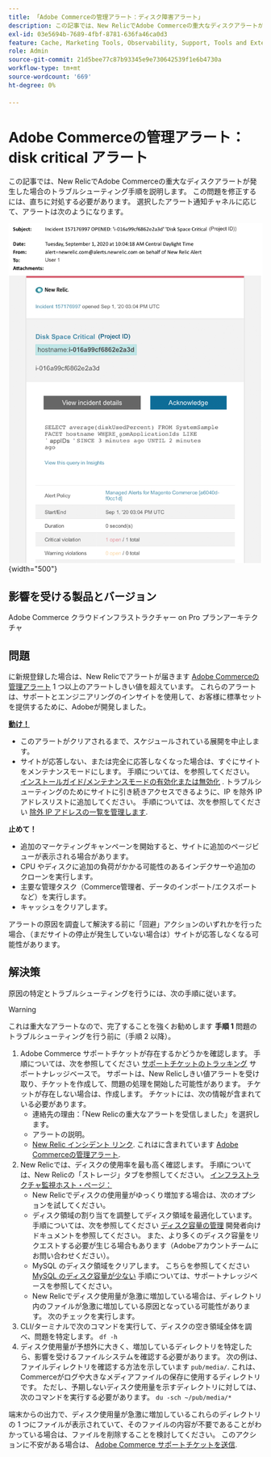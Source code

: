```yaml
---
title: 「Adobe Commerceの管理アラート：ディスク障害アラート」
description: この記事では、New RelicでAdobe Commerceの重大なディスクアラートが発生した場合のトラブルシューティング手順を説明します。 この問題を修正するには、直ちに対処する必要があります。 選択したアラート通知チャネルに応じて、アラートは次のようになります。
exl-id: 03e5694b-7689-4fbf-8781-636fa46ca0d3
feature: Cache, Marketing Tools, Observability, Support, Tools and External Services
role: Admin
source-git-commit: 21d5bee77c87b93345e9e730642539f1e6b4730a
workflow-type: tm+mt
source-wordcount: '669'
ht-degree: 0%

---
```


# Adobe Commerceの管理アラート：disk critical アラート

この記事では、New RelicでAdobe Commerceの重大なディスクアラートが発生した場合のトラブルシューティング手順を説明します。 この問題を修正するには、直ちに対処する必要があります。 選択したアラート通知チャネルに応じて、アラートは次のようになります。

![disk critical アラート](assets/disk-critical-magento-managed.png){width="500"}

## 影響を受ける製品とバージョン

Adobe Commerce クラウドインフラストラクチャー on Pro プランアーキテクチャ

## 問題

に新規登録した場合は、New Relicでアラートが届きます [Adobe Commerceの管理アラート](/help/support-tools/managed-alerts-for-adobe-commerce/managed-alerts-for-magento-commerce.md) 1 つ以上のアラートしきい値を超えています。 これらのアラートは、サポートとエンジニアリングのインサイトを使用して、お客様に標準セットを提供するために、Adobeが開発しました。

<u> **動け！** </u>

* このアラートがクリアされるまで、スケジュールされている展開を中止します。
* サイトが応答しない、または完全に応答しなくなった場合は、すぐにサイトをメンテナンスモードにします。 手順については、を参照してください。 [インストールガイド/メンテナンスモードの有効化または無効化](https://devdocs.magento.com/guides/v2.4/install-gde/install/cli/install-cli-subcommands-maint.html?itm_source=devdocs&amp;itm_medium=search_page&amp;itm_campaign=federated_search&amp;itm_term=mainten) . トラブルシューティングのためにサイトに引き続きアクセスできるように、IP を除外 IP アドレスリストに追加してください。 手順については、次を参照してください [除外 IP アドレスの一覧を管理します](https://devdocs.magento.com/guides/v2.4/install-gde/install/cli/install-cli-subcommands-maint.html?itm_source=devdocs&amp;itm_medium=search_page&amp;itm_campaign=federated_search&amp;itm_term=mainten#instgde-cli-maint-exempt).

**止めて！**

* 追加のマーケティングキャンペーンを開始すると、サイトに追加のページビューが表示される場合があります。
* CPU やディスクに追加の負荷がかかる可能性のあるインデクサーや追加のクローンを実行します。
* 主要な管理タスク（Commerce管理者、データのインポート/エクスポートなど）を実行します。
* キャッシュをクリアします。

アラートの原因を調査して解決する前に「回避」アクションのいずれかを行った場合、（まだサイトの停止が発生していない場合は）サイトが応答しなくなる可能性があります。

## 解決策

原因の特定とトラブルシューティングを行うには、次の手順に従います。

>[!WARNING]
>
>これは重大なアラートなので、完了することを強くお勧めします **手順 1** 問題のトラブルシューティングを行う前に（手順 2 以降）。

1. Adobe Commerce サポートチケットが存在するかどうかを確認します。 手順については、次を参照してください [サポートチケットのトラッキング](/help/help-center-guide/help-center/magento-help-center-user-guide.md#track-tickets) サポートナレッジベースで。 サポートは、New Relicしきい値アラートを受け取り、チケットを作成して、問題の処理を開始した可能性があります。 チケットが存在しない場合は、作成します。 チケットには、次の情報が含まれている必要があります。
   * 連絡先の理由：「New Relicの重大なアラートを受信しました」を選択します。
   * アラートの説明。
   * [New Relic インシデント リンク](https://docs.newrelic.com/docs/alerts-applied-intelligence/new-relic-alerts/alert-incidents/view-violation-event-details-incidents). これはに含まれています [Adobe Commerceの管理アラート](/help/support-tools/managed-alerts-for-adobe-commerce/managed-alerts-for-magento-commerce.md).
1. New Relicでは、ディスクの使用率を最も高く確認します。 手順については、New Relicの「ストレージ」タブを参照してください。 [インフラストラクチャ監視ホスト・ページ：](https://docs.newrelic.com/docs/infrastructure/infrastructure-ui-pages/infra-hosts-ui-page/#storage)
   * New Relicでディスクの使用量がゆっくり増加する場合は、次のオプションを試してください。
   * ディスク領域の割り当てを調整してディスク領域を最適化しています。 手順については、次を参照してください [ディスク容量の管理](https://experienceleague.adobe.com/docs/commerce-cloud-service/user-guide/develop/storage/manage-disk-space.html) 開発者向けドキュメントを参照してください。 また、より多くのディスク容量をリクエストする必要が生じる場合もあります（Adobeアカウントチームにお問い合わせください）。
   * MySQL のディスク領域をクリアします。 こちらを参照してください [MySQL のディスク容量が少ない](/help/troubleshooting/database/mysql-disk-space-is-low-on-magento-commerce-cloud.md) 手順については、サポートナレッジベースを参照してください。
   * New Relicでディスク使用量が急激に増加している場合は、ディレクトリ内のファイルが急激に増加している原因となっている可能性があります。 次のチェックを実行します。
1. CLI/ターミナルで次のコマンドを実行して、ディスクの空き領域全体を調べ、問題を特定します。 `df -h`
1. ディスク使用量が予想外に大きく、増加しているディレクトリを特定したら、影響を受けるファイルシステムを確認する必要があります。 次の例は、ファイルディレクトリを確認する方法を示しています `pub/media/`. これは、Commerceがログや大きなメディアファイルの保存に使用するディレクトリです。 ただし、予期しないディスク使用量を示すディレクトリに対しては、次のコマンドを実行する必要があります。 `du -sch ~/pub/media/*`

端末からの出力で、ディスク使用量が急激に増加しているこれらのディレクトリの 1 つにファイルが表示されていて、そのファイルの内容が不要であることがわかっている場合は、ファイルを削除することを検討してください。 このアクションに不安がある場合は、 [Adobe Commerce サポートチケットを送信](/help/help-center-guide/help-center/magento-help-center-user-guide.md#submit-ticket).
